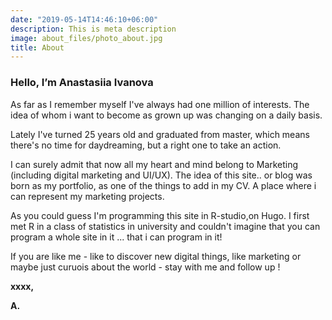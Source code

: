 ```yaml
---
date: "2019-05-14T14:46:10+06:00"
description: This is meta description
image: about_files/photo_about.jpg
title: About
---
```


### Hello, I’m **Anastasiia Ivanova**

As far as I remember myself I've always had one million of interests. The idea of whom i want to become as grown up was changing on a daily basis.

Lately I've turned 25 years old and graduated from master, which means there's no time for daydreaming, but a right one to take an action.

I can surely admit that now all my heart and mind belong to Marketing (including digital marketing and UI/UX). The idea of this site.. or blog was born as my portfolio, as one of the things to add in my CV. A place where i can represent my marketing projects. 

As you could guess I'm programming this site in R-studio,on Hugo. I first met R in a class of statistics in university and couldn't imagine that you can program a whole site in it ... that i can program in it!

If you are like me - like to discover new digital things, like marketing or maybe just curuois about the world - stay with me and follow up !

**xxxx,**

**A.**



